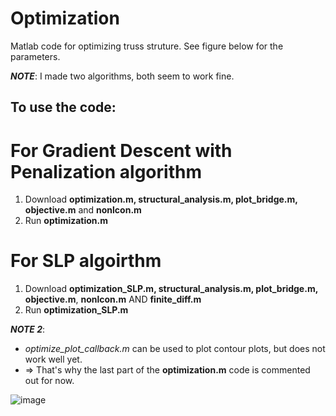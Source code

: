# Optimization

Matlab code for optimizing truss struture. See figure below for the parameters.

**_NOTE_**: 
I made two algorithms, both seem to work fine. 

## To use the code:
# For Gradient Descent with Penalization algorithm
1. Download **optimization.m, structural_analysis.m, plot_bridge.m, objective.m** and **nonlcon.m**
2. Run **optimization.m**

# For SLP algoirthm
1. Download **optimization_SLP.m, structural_analysis.m, plot_bridge.m, objective.m**, **nonlcon.m** AND **finite_diff.m**
2. Run **optimization_SLP.m**


**_NOTE 2_**: 
- _optimize_plot_callback.m_ can be used to plot contour plots, but does not work well yet.
- => That's why the last part of the **optimization.m** code is commented out for now.

![image](https://github.com/user-attachments/assets/7e44f4f6-6ec6-4593-8d6b-8405fd5af8c2)
